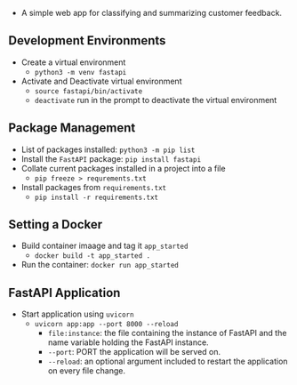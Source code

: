 - A simple web app for classifying and summarizing customer feedback.

## Development Environments
- Create a virtual environment
  - `python3 -m venv fastapi`
- Activate and Deactivate virtual environment
  - `source fastapi/bin/activate`
  - `deactivate` run in the prompt to deactivate the virtual environment

## Package Management
- List of packages installed: `python3 -m pip list`
- Install the `FastAPI` package: `pip install fastapi`
- Collate current packages installed in a project into a file
  - `pip freeze > requrements.txt`
- Install packages from `requirements.txt`
  - `pip install -r requirements.txt`

## Setting a Docker
- Build container imaage and tag it `app_started`
  - `docker build -t app_started .`
- Run the container: `docker run app_started`

## FastAPI Application
- Start application using `uvicorn`
  - `uvicorn app:app --port 8000 --reload`
    - `file:instance`: the file containing the instance of FastAPI and the name variable holding the FastAPI instance.
    - `--port`: PORT the application will be served on.
    - `--reload`: an optional argument included to restart the application on every file change.